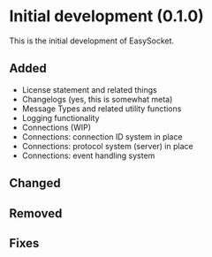 # Initial development (0.1.0)

This is the initial development of EasySocket.

## Added
* License statement and related things
* Changelogs (yes, this is somewhat meta)
* Message Types and related utility functions
* Logging functionality
* Connections (WIP)
* Connections: connection ID system in place
* Connections: protocol system (server) in place
* Connections: event handling system

## Changed

## Removed

## Fixes